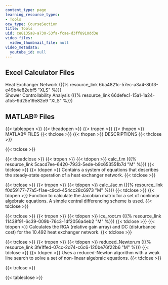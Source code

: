 ```yaml
---
content_type: page
learning_resource_types:
- Tools
ocw_type: CourseSection
title: Tools
uid: ce8135a8-a730-53fa-fcae-d3ff8910dd3e
video_files:
  video_thumbnail_file: null
video_metadata:
  youtube_id: null
---
```


Excel Calculator Files
----------------------

Heat Exchanger Network ({{% resource_link 6ba4821c-57ec-a3a4-8b13-e49b4e82ebf5 "XLS" %}})  
Shower Controllability Analysis ({{% resource_link 66defec1-15a1-1a24-a1b5-9d25e19e82e9 "XLS" %}})

MATLAB® Files
-------------

{{< tableopen >}}
{{< theadopen >}}
{{< tropen >}}
{{< thopen >}}
MATLAB® FILES
{{< thclose >}}
{{< thopen >}}
DESCRIPTIONS
{{< thclose >}}

{{< trclose >}}

{{< theadclose >}}
{{< tropen >}}
{{< tdopen >}}
calc\_f.m ({{% resource_link 5cacd7ee-6420-7933-5ede-b9c653551b7d "M" %}})
{{< tdclose >}}
{{< tdopen >}}
Contains a system of equations that describes the steady-state operation of a heat exchanger network.
{{< tdclose >}}

{{< trclose >}}
{{< tropen >}}
{{< tdopen >}}
calc\_Jac.m ({{% resource_link f0d59177-77a5-f1ae-c9cd-454cc28c6973 "M" %}})
{{< tdclose >}}
{{< tdopen >}}
Function to calculate the Jacobian matrix for a set of nonlinear algebraic equations. A simple central differencing scheme is used.
{{< tdclose >}}

{{< trclose >}}
{{< tropen >}}
{{< tdopen >}}
ice\_root.m ({{% resource_link 11438f91-6c39-009b-76c3-1df2056a4eb2 "M" %}})
{{< tdclose >}}
{{< tdopen >}}
Calculates the RGA (relative gain array) and DC (disturbance cost) for the 10.492 heat exchanger network.
{{< tdclose >}}

{{< trclose >}}
{{< tropen >}}
{{< tdopen >}}
reduced\_Newton.m ({{% resource_link 3fe1ffed-07cc-2d74-c6c6-120be76f22b6 "M" %}})
{{< tdclose >}}
{{< tdopen >}}
Uses a reduced-Newton algorithm with a weak line search to solve a set of non-linear algebraic equations.
{{< tdclose >}}

{{< trclose >}}

{{< tableclose >}}